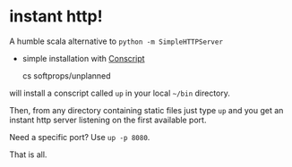 # instant http!

A humble scala alternative to `python -m SimpleHTTPServer`

* simple installation with [Conscript][cs]

    cs softprops/unplanned

will install a conscript called `up` in your local `~/bin` directory.

Then, from any directory containing static files just type `up` and you get an
instant http server listening on the first available port.

Need a specific port? Use `up -p 8080`.

That is all.

[cs]: https://github.com/n8han/conscript/#readme
